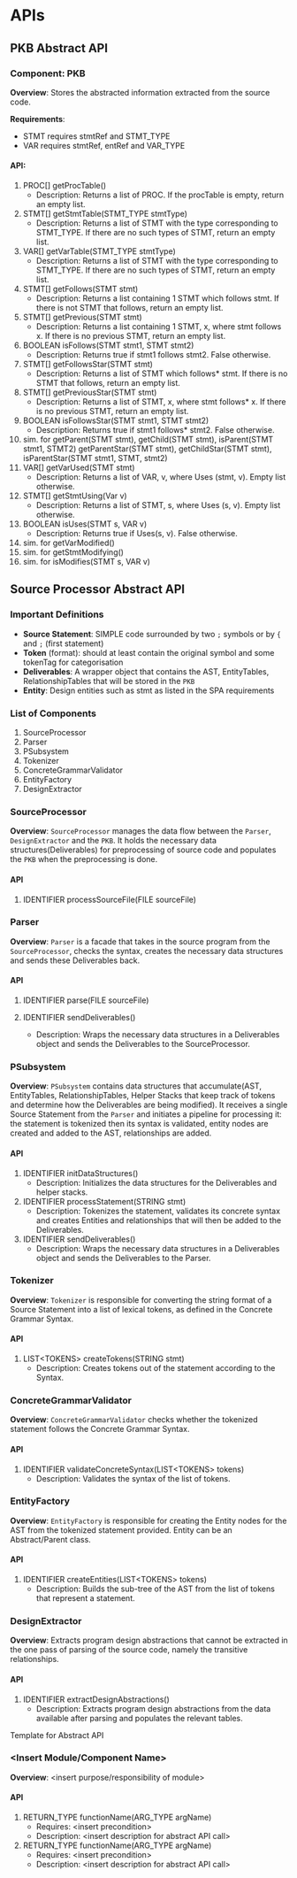 # APIs

## PKB Abstract API

### Component: PKB
**Overview**: Stores the abstracted information extracted from the source code.

**Requirements**:
* STMT requires stmtRef and STMT_TYPE
* VAR requires stmtRef, entRef and VAR_TYPE
#### API:

1. PROC[] getProcTable()
    * Description: Returns a list of PROC. If the procTable is empty, return an empty list.
2. STMT[] getStmtTable(STMT_TYPE stmtType)
    * Description: Returns a list of STMT with the type corresponding to STMT_TYPE.
      If there are no such types of STMT, return an empty list.
3. VAR[] getVarTable(STMT_TYPE stmtType)
    * Description: Returns a list of STMT with the type corresponding to STMT_TYPE.
      If there are no such types of STMT, return an empty list.
4. STMT[] getFollows(STMT stmt)
    * Description: Returns a list containing 1 STMT which follows stmt.
      If there is not STMT that follows, return an empty list.
5. STMT[] getPrevious(STMT stmt)
    * Description: Returns a list containing 1 STMT, x, where stmt follows x.
      If there is no previous STMT, return an empty list.
6. BOOLEAN isFollows(STMT stmt1, STMT stmt2)
    * Description: Returns true if stmt1 follows stmt2. False otherwise.
7. STMT[] getFollowsStar(STMT stmt)
    * Description: Returns a list of STMT which follows* stmt.
      If there is no STMT that follows, return an empty list.
8. STMT[] getPreviousStar(STMT stmt)
    * Description: Returns a list of STMT, x, where stmt follows* x.
      If there is no previous STMT, return an empty list.
9. BOOLEAN isFollowsStar(STMT stmt1, STMT stmt2)
    * Description: Returns true if stmt1 follows* stmt2. False otherwise.
10. sim. for getParent(STMT stmt), getChild(STMT stmt), isParent(STMT stmt1, STMT2)
    getParentStar(STMT stmt), getChildStar(STMT stmt), isParentStar(STMT stmt1, STMT, stmt2)
11. VAR[] getVarUsed(STMT stmt)
    * Description: Returns a list of VAR, v, where Uses (stmt, v). Empty list otherwise.
12. STMT[] getStmtUsing(Var v)
    * Description: Returns a list of STMT, s, where Uses (s, v). Empty list otherwise.
13. BOOLEAN isUses(STMT s, VAR v)
    * Description: Returns true if Uses(s, v). False otherwise.
14. sim. for getVarModified()
15. sim. for getStmtModifying()
16. sim. for isModifies(STMT s, VAR v)



## Source Processor Abstract API

### Important Definitions
* **Source Statement**:  SIMPLE code surrounded by two `;` symbols or by `{` and `;` (first statement)
* **Token** (format): should at least contain the original symbol and some tokenTag for categorisation
* **Deliverables**: A wrapper object that contains the AST, EntityTables, RelationshipTables that will be stored in the `PKB`
* **Entity**: Design entities such as stmt as listed in the SPA requirements

### List of Components
1. SourceProcessor
2. Parser
3. PSubsystem
4. Tokenizer
5. ConcreteGrammarValidator
6. EntityFactory
7. DesignExtractor

### SourceProcessor
**Overview**: `SourceProcessor` manages the data flow between the `Parser`, `DesignExtractor` and the `PKB`. It holds the necessary data structures(Deliverables) for preprocessing of source code and populates the `PKB` when the preprocessing is done.
#### API
1. IDENTIFIER processSourceFile(FILE sourceFile)

### Parser
**Overview**: `Parser` is a facade that takes in the source program from the `SourceProcessor`,
checks the syntax, creates the necessary data structures and sends these Deliverables back.
#### API
1. IDENTIFIER parse(FILE sourceFile)

2. IDENTIFIER sendDeliverables()
    * Description: Wraps the necessary data structures in a Deliverables object and sends the Deliverables to the SourceProcessor.

### PSubsystem
**Overview**: `PSubsystem` contains data structures that accumulate(AST, EntityTables, RelationshipTables, Helper Stacks that keep track of tokens and determine how the Deliverables are being modified).
It receives a single Source Statement from the `Parser` and initiates a pipeline for processing it: the statement is
tokenized then its syntax is validated, entity nodes are created and added to the AST, relationships are added.
#### API
1. IDENTIFIER initDataStructures()
    * Description: Initializes the data structures for the Deliverables and helper stacks.
2. IDENTIFIER processStatement(STRING stmt)
    * Description: Tokenizes the statement, validates its concrete syntax and creates Entities and relationships that will then be added to the Deliverables.
3. IDENTIFIER sendDeliverables()
    * Description: Wraps the necessary data structures in a Deliverables object and sends the Deliverables to the Parser.

### Tokenizer
**Overview**: `Tokenizer` is responsible for converting the string format of a Source Statement into a list of lexical tokens, as defined in the Concrete Grammar Syntax.
#### API
1. LIST\<TOKENS\> createTokens(STRING stmt)
    * Description: Creates tokens out of the statement according to the Syntax.

### ConcreteGrammarValidator
**Overview**: `ConcreteGrammarValidator` checks whether the tokenized statement follows the Concrete Grammar Syntax.
#### API
1. IDENTIFIER validateConcreteSyntax(LIST\<TOKENS\> tokens)
    * Description: Validates the syntax of the list of tokens.

### EntityFactory
**Overview**: `EntityFactory` is responsible for creating the Entity nodes for the AST from the tokenized statement provided. Entity can be an Abstract/Parent class.
#### API
1. IDENTIFIER createEntities(LIST\<TOKENS\> tokens)
    * Description: Builds the sub-tree of the AST from the list of tokens that represent a statement.

### DesignExtractor
**Overview**: Extracts program design abstractions that cannot be extracted in the one pass of parsing of the source code, namely the transitive relationships.
#### API
1. IDENTIFIER extractDesignAbstractions()
    * Description: Extracts program design abstractions from the data available after parsing and populates the relevant tables.




Template for Abstract API

### \<Insert Module/Component Name\>
**Overview**: <insert purpose/responsibility of module>
#### API
1. RETURN_TYPE functionName(ARG_TYPE argName)
    * Requires: \<insert precondition\>
    * Description: \<insert description for abstract API call\>
2. RETURN_TYPE functionName(ARG_TYPE argName)
    * Requires: \<insert precondition\>
    * Description: \<insert description for abstract API call\>